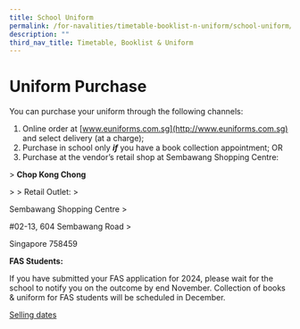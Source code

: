 ```yaml
---
title: School Uniform
permalink: /for-navalities/timetable-booklist-n-uniform/school-uniform/
description: ""
third_nav_title: Timetable, Booklist & Uniform
---
```

# Uniform Purchase

You can purchase your uniform through the following channels:

1.  Online order at [www.euniforms.com.sg](http://www.euniforms.com.sg) and select delivery (at a charge);
2.  Purchase in school only **_if_** you have a book collection appointment; OR
3.  Purchase at the vendor’s retail shop at Sembawang Shopping Centre:

&gt; **Chop Kong Chong**

&gt; 
&gt; Retail Outlet:
&gt; <p>Sembawang Shopping Centre 
&gt;</p><p> #02-13, 604 Sembawang Road 
&gt; </p><p>Singapore 758459

	
**FAS Students:**

If you have submitted your FAS application for 2024, please wait for the school to notify you on the outcome by end November. Collection of books &amp; uniform for FAS students will be scheduled in December.</p>

[Selling dates](/files/2024%20bl/selling%20date.pdf)